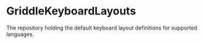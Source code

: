 # GriddleKeyboardLayouts
The repository holding the default keyboard layout definitions for supported languages.
